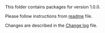 This folder contains packages for version 1.0.0.

Please follow instructions from [readme](../../Packlink/PacklinkPro/README.md) file.

Changes are described in the [Change log](../../CHANGELOG.md) file.
